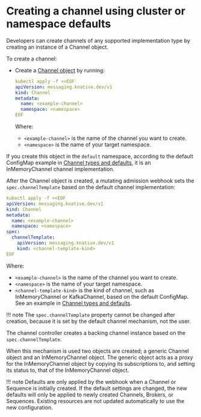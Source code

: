 # Creating a channel using cluster or namespace defaults

Developers can create channels of any supported implementation type by creating an instance of a
Channel object.

To create a channel:

* Create a [Channel object](https://knative.dev/docs/reference/api/eventing/#messaging.knative.dev/v1.Channel) by running:

    ```yaml
    kubectl apply -f <<EOF
    apiVersion: messaging.knative.dev/v1
    kind: Channel
    metadata:
      name: <example-channel>
      namespace: <namespace>
    EOF
    ```
    Where:

    * `<example-channel>` is the name of the channel you want to create.
    * `<namespace>` is the name of your target namespace.

If you create this object in the `default` namespace, according to the default ConfigMap
example in [Channel types and defaults](/eventing/channels/channel-types-defaults), it is an InMemoryChannel
channel implementation.

<!-- TODO: Add tabs for kn etc-->

After the Channel object is created, a mutating admission webhook sets the `spec.channelTemplate` based on the default channel implementation:

```yaml
kubectl apply -f <<EOF
apiVersion: messaging.knative.dev/v1
kind: Channel
metadata:
  name: <example-channel>
  namespace: <namespace>
spec:
  channelTemplate:
    apiVersion: messaging.knative.dev/v1
    kind: <channel-template-kind>
EOF
```
Where:

* `<example-channel>` is the name of the channel you want to create.
* `<namespace>` is the name of your target namespace.
* `<channel-template-kind>` is the kind of channel, such as InMemoryChannel or KafkaChannel,
based on the default ConfigMap. See an example in [Channel types and defaults](/eventing/channels/channel-types-defaults).

!!! note
    The `spec.channelTemplate` property cannot be changed after creation, because it is
    set by the default channel mechanism, not the user.


The channel controller creates a backing channel instance based on the `spec.channelTemplate`.

When this mechanism is used two objects are created; a generic Channel object and an
InMemoryChannel object. The generic object acts as a proxy for the InMemoryChannel object
by copying its subscriptions to, and setting its status to, that of the InMemoryChannel
object.

!!! note
    Defaults are only applied by the webhook when a Channel or Sequence is initially created. If the default settings are changed, the new defaults will only be applied to newly created Channels, Brokers, or Sequences. Existing resources are not updated automatically to use the new configuration.
